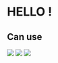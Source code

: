 # HELLO !

## Can use

<img src="https://img.shields.io/badge/C++-00599C?style=flat&logo=Cplusplus&logoColor=white" /> <img src="https://img.shields.io/badge/C-A8B9CC?style=flat&logo=C&logoColor=white" /> <img src="https://img.shields.io/badge/MySql-4479A1?style=flat&logo=MySql&logoColor=white" />

